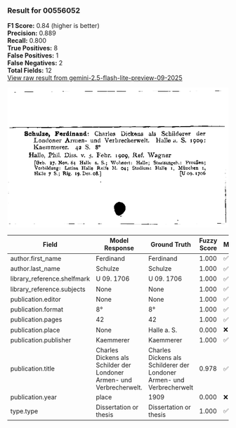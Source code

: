 ### Result for 00556052
**F1 Score:** 0.84 (higher is better)<br>**Precision:** 0.889<br>**Recall:** 0.800<br>**True Positives:** 8<br>**False Positives:** 1<br>**False Negatives:** 2<br>**Total Fields:** 12<br>[View raw result from gemini-2.5-flash-lite-preview-09-2025](https://github.com/RISE-UNIBAS/humanities_data_benchmark/blob/main/results/2025-10-01/T0216/request_T0216_00556052.json)

<img src="https://github.com/RISE-UNIBAS/humanities_data_benchmark/blob/main/benchmarks/zettelkatalog/images/00556052.jpg?raw=true" alt="00556052" width="600px">

| Field | Model Response | Ground Truth | Fuzzy Score | Match |
|-------|----------------|--------------|-------------|-------|
| author.first_name | Ferdinand | Ferdinand | 1.000 | ✅ |
| author.last_name | Schulze | Schulze | 1.000 | ✅ |
| library_reference.shelfmark | U 09. 1706 | U 09. 1706 | 1.000 | ✅ |
| library_reference.subjects | None | None | 1.000 | ✅ |
| publication.editor | None | None | 1.000 | ✅ |
| publication.format | 8° | 8° | 1.000 | ✅ |
| publication.pages | 42 | 42 | 1.000 | ✅ |
| publication.place | None | Halle a. S. | 0.000 | ❌ |
| publication.publisher | Kaemmerer | Kaemmerer | 1.000 | ✅ |
| publication.title | Charles Dickens als Schilder der Londoner Armen- und Verbrecherwelt. | Charles Dickens als Schilderer der Londoner Armen- und Verbrecherwelt | 0.978 | ✅ |
| publication.year | place | 1909 | 0.000 | ❌ |
| type.type | Dissertation or thesis | Dissertation or thesis | 1.000 | ✅ |

